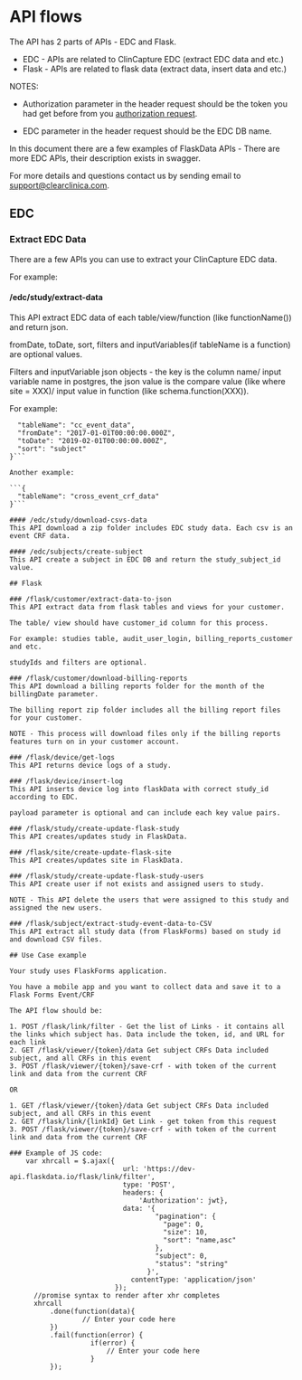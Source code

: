# API flows

The API has 2 parts of APIs - EDC and Flask.

* EDC - APIs are related to ClinCapture EDC (extract EDC data and etc.)
* Flask - APIs are related to flask data (extract data, insert data and etc.)

NOTES:

* Authorization parameter in the header request should be the token you had get before from you [authorization request](index.md#authorization).

* EDC parameter in the header request should be the EDC DB name.

In this document there are a few examples of FlaskData APIs - There are more EDC APIs, their description exists in swagger.

For more details and questions contact us by sending email to <a href="mailto:support@clearclinica.com">support@clearclinica.com</a>.

## EDC

### Extract EDC Data
There are a few APIs you can use to extract your ClinCapture EDC data.

For example:
#### /edc/study/extract-data
This API extract EDC data of each table/view/function (like functionName()) and return json.

fromDate, toDate, sort, filters and inputVariables(if tableName is a function) are optional values.

Filters and inputVariable json objects - the key is the column name/ input variable name in postgres, the json value is the compare value (like where site = XXX)/ input value in function (like schema.function(XXX)).

For example:

```{
  "tableName": "cc_event_data",
  "fromDate": "2017-01-01T00:00:00.000Z",
  "toDate": "2019-02-01T00:00:00.000Z",
  "sort": "subject"
}```

Another example:

```{
  "tableName": "cross_event_crf_data"
}```

#### /edc/study/download-csvs-data
This API download a zip folder includes EDC study data. Each csv is an event CRF data.

#### /edc/subjects/create-subject
This API create a subject in EDC DB and return the study_subject_id value.

## Flask

### /flask/customer/extract-data-to-json
This API extract data from flask tables and views for your customer.

The table/ view should have customer_id column for this process.

For example: studies table, audit_user_login, billing_reports_customer and etc.

studyIds and filters are optional.

### /flask/customer/download-billing-reports
This API download a billing reports folder for the month of the billingDate parameter.

The billing report zip folder includes all the billing report files for your customer.

NOTE - This process will download files only if the billing reports features turn on in your customer account.

### /flask/device/get-logs
This API returns device logs of a study.

### /flask/device/insert-log
This API inserts device log into flaskData with correct study_id according to EDC.

payload parameter is optional and can include each key value pairs.

### /flask/study/create-update-flask-study
This API creates/updates study in FlaskData.

### /flask/site/create-update-flask-site
This API creates/updates site in FlaskData.

### /flask/study/create-update-flask-study-users
This API create user if not exists and assigned users to study.

NOTE - This API delete the users that were assigned to this study and assigned the new users.

### /flask/subject/extract-study-event-data-to-CSV
This API extract all study data (from FlaskForms) based on study id and download CSV files.

## Use Case example

Your study uses FlaskForms application.

You have a mobile app and you want to collect data and save it to a Flask Forms Event/CRF

The API flow should be:

1. POST /flask/link/filter - Get the list of Links - it contains all the links which subject has. Data include the token, id, and URL for each link
2. GET /flask/viewer/{token}/data Get subject CRFs Data included subject, and all CRFs in this event
3. POST /flask/viewer/{token}/save-crf - with token of the current link and data from the current CRF

OR

1. GET /flask/viewer/{token}/data Get subject CRFs Data included subject, and all CRFs in this event
2. GET /flask/link/{linkId} Get Link - get token from this request
3. POST /flask/viewer/{token}/save-crf - with token of the current link and data from the current CRF

### Example of JS code:
    var xhrcall = $.ajax({
                            url: 'https://dev-api.flaskdata.io/flask/link/filter',
                            type: 'POST',
                            headers: {
                                'Authorization': jwt},
                            data: '{
                                    "pagination": {
                                      "page": 0,
                                      "size": 10,
                                      "sort": "name,asc"
                                    },
                                    "subject": 0,
                                    "status": "string"
                                  }',
                              contentType: 'application/json'
                          });
      //promise syntax to render after xhr completes
      xhrcall
          .done(function(data){
                  // Enter your code here
          })
          .fail(function(error) {
                    if(error) {
                        // Enter your code here  
                    }
          });
